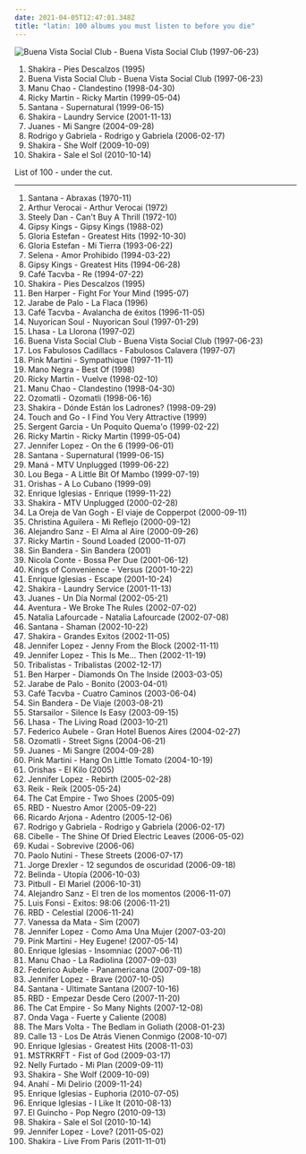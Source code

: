 ```yaml
---
date: 2021-04-05T12:47:01.348Z
title: "latin: 100 albums you must listen to before you die"
---
```

![Buena Vista Social Club - Buena Vista Social Club (1997-06-23)](http://coverartarchive.org/release/9b6e7b6f-920c-4da9-a378-fc48944d3ea8/4505336738-500.jpg "Buena Vista Social Club - Buena Vista Social Club (1997-06-23)")
<ol class="albums">
<li data-cover="https://img.discogs.com/qcWBFQFciRaoopm5UMLAcDJCvFY=/fit-in/600x539/filters:strip_icc():format(jpeg):mode_rgb():quality(90)/discogs-images/R-5261605-1402393167-6660.jpeg.jpg" data-tags="spanish, latin, shakira, rock" role="button">Shakira - Pies Descalzos (1995)</li>
<li data-cover="http://coverartarchive.org/release/9b6e7b6f-920c-4da9-a378-fc48944d3ea8/4505336738-500.jpg" data-tags="latin, cuban" role="button">Buena Vista Social Club - Buena Vista Social Club (1997-06-23)</li>
<li data-cover="http://coverartarchive.org/release/14dd5d50-34b9-4488-b87f-a79b5a6b52f5/6051149256-500.jpg" data-tags="latin, reggae" role="button">Manu Chao - Clandestino (1998-04-30)</li>
<li data-cover="http://coverartarchive.org/release/6b6ec3cb-736e-43fa-ab4a-fac6c856b263/26703215877-500.jpg" data-tags="latin, pop" role="button">Ricky Martin - Ricky Martin (1999-05-04)</li>
<li data-cover="http://coverartarchive.org/release/bf0de05c-8e66-4601-9d16-b589395afcb4/28395165230-500.jpg" data-tags="latin rock, rock, latin" role="button">Santana - Supernatural (1999-06-15)</li>
<li data-cover="http://coverartarchive.org/release/6217e136-71e2-3c8e-b4f5-57d264fa0773/2133435434-500.jpg" data-tags="shakira, pop, latin" role="button">Shakira - Laundry Service (2001-11-13)</li>
<li data-cover="http://coverartarchive.org/release/39ba4a29-2c48-3d6c-9d65-4349c7109b6e/18202568447-500.jpg" data-tags="latin" role="button">Juanes - Mi Sangre (2004-09-28)</li>
<li data-cover="http://coverartarchive.org/release/88942202-c6b5-3dff-a286-5f1a0d20bca2/16038716231-500.jpg" data-tags="guitar, acoustic, instrumental" role="button">Rodrigo y Gabriela - Rodrigo y Gabriela (2006-02-17)</li>
<li data-cover="http://coverartarchive.org/release/d4b44066-c686-465e-a68a-4c5248b7466e/2133462264-500.jpg" data-tags="shakira, pop, dance" role="button">Shakira - She Wolf (2009-10-09)</li>
<li data-cover="https://img.discogs.com/CqC3uYplVNEfe1Ko7IVHDI3ImJY=/fit-in/500x484/filters:strip_icc():format(jpeg):mode_rgb():quality(90)/discogs-images/R-2169436-1267751480.jpeg.jpg" data-tags="pop, latin" role="button">Shakira - Sale el Sol (2010-10-14)</li>
</ol>
List of 100 - under the cut.
<!-- more -->

_________________

<ol class="albums">
<li data-cover="http://coverartarchive.org/release/1b69b1e9-1edf-366e-931b-eea8182cd198/11245397393-500.jpg" data-tags="latin rock" role="button">
Santana - Abraxas (1970-11)
</li>
<li data-cover="http://coverartarchive.org/release/3c6cf2e5-6382-4574-b172-b2d63c7894df/6506238138-500.jpg" data-tags="latin, mpb, brazilian, international, my 1972 experiment, my favorite things, brazilian traditions" role="button">
Arthur Verocai - Arthur Verocai (1972)
</li>
<li data-cover="http://coverartarchive.org/release/3f117e8c-4bb1-3fad-92d8-f931b9102ed1/7039923170-500.jpg" data-tags="70s, steely dan, classic rock, rock" role="button">
Steely Dan - Can't Buy A Thrill (1972-10)
</li>
<li data-cover="https://via.placeholder.com/450" data-tags="flamenco" role="button">
Gipsy Kings - Gipsy Kings (1988-02)
</li>
<li data-cover="http://coverartarchive.org/release/7a0f9951-da70-4731-bf4d-50ffbd9baf49/10134225946-500.jpg" data-tags="latin, latin pop" role="button">
Gloria Estefan - Greatest Hits (1992-10-30)
</li>
<li data-cover="http://coverartarchive.org/release/818d8278-b9a2-4e61-b265-dd6e57a2aa6c/8319524557-500.jpg" data-tags="latin" role="button">
Gloria Estefan - Mi Tierra (1993-06-22)
</li>
<li data-cover="https://img.discogs.com/as7sw2U6YM_pqGw0a7tzsR8_NTI=/fit-in/600x603/filters:strip_icc():format(jpeg):mode_rgb():quality(90)/discogs-images/R-8553345-1463927658-7075.jpeg.jpg" data-tags="tejano, selena" role="button">
Selena - Amor Prohibido (1994-03-22)
</li>
<li data-cover="https://via.placeholder.com/450" data-tags="gipsy kings" role="button">
Gipsy Kings - Greatest Hits (1994-06-28)
</li>
<li data-cover="http://coverartarchive.org/release/c07c0e12-e8e4-416d-bad2-6458aee6c0d8/14938677749-500.jpg" data-tags="quirky, energetic, playful" role="button">
Café Tacvba - Re (1994-07-22)
</li>
<li data-cover="https://img.discogs.com/qcWBFQFciRaoopm5UMLAcDJCvFY=/fit-in/600x539/filters:strip_icc():format(jpeg):mode_rgb():quality(90)/discogs-images/R-5261605-1402393167-6660.jpeg.jpg" data-tags="spanish, latin, shakira, rock" role="button">
Shakira - Pies Descalzos (1995)
</li>
<li data-cover="http://coverartarchive.org/release/ce04d4ed-9cda-4d1d-8304-33f143db0b6a/6375099104-500.jpg" data-tags="blues, rock, acoustic" role="button">
Ben Harper - Fight For Your Mind (1995-07)
</li>
<li data-cover="http://coverartarchive.org/release/da9bd129-a9ac-4d9d-b915-5940d0a4f451/10021627605-500.jpg" data-tags="spanish" role="button">
Jarabe de Palo - La Flaca (1996)
</li>
<li data-cover="http://coverartarchive.org/release/321e7965-876b-404b-a1ab-c0f8395fe320/14938667115-500.jpg" data-tags="latin, alternative latin" role="button">
Café Tacvba - Avalancha de éxitos (1996-11-05)
</li>
<li data-cover="http://coverartarchive.org/release/def4619f-0de9-4b13-b3c3-0e2049f39bfd/11969760815-500.jpg" data-tags="funk, latin" role="button">
Nuyorican Soul - Nuyorican Soul (1997-01-29)
</li>
<li data-cover="http://coverartarchive.org/release/6025a2f5-91b2-4a23-b314-9ef6c75daffe/25855299022-500.jpg" data-tags="lhasa, spanish, female vocalists, latin" role="button">
Lhasa - La Llorona (1997-02)
</li>
<li data-cover="http://coverartarchive.org/release/9b6e7b6f-920c-4da9-a378-fc48944d3ea8/4505336738-500.jpg" data-tags="latin, cuban" role="button">
Buena Vista Social Club - Buena Vista Social Club (1997-06-23)
</li>
<li data-cover="http://coverartarchive.org/release/72767d4c-f290-32a0-b8dd-432b06f37d57/19881793323-500.jpg" data-tags="latin, ska" role="button">
Los Fabulosos Cadillacs - Fabulosos Calavera (1997-07)
</li>
<li data-cover="http://coverartarchive.org/release/631c6d03-b850-4a24-a293-2b6c66160310/19423427581-500.jpg" data-tags="lounge, jazz, latin" role="button">
Pink Martini - Sympathique (1997-11-11)
</li>
<li data-cover="http://coverartarchive.org/release/ca4499f3-cb74-4709-bbe1-540bfcda0a78/1866423682-500.jpg" data-tags="latin, ska, patchanka" role="button">
Mano Negra - Best Of (1998)
</li>
<li data-cover="https://img.discogs.com/9Lo6ocKA0uPWCJ7poBkU2hMJyDg=/fit-in/600x955/filters:strip_icc():format(jpeg):mode_rgb():quality(90)/discogs-images/R-5840998-1601401609-2009.jpeg.jpg" data-tags="latin" role="button">
Ricky Martin - Vuelve (1998-02-10)
</li>
<li data-cover="http://coverartarchive.org/release/14dd5d50-34b9-4488-b87f-a79b5a6b52f5/6051149256-500.jpg" data-tags="latin, reggae" role="button">
Manu Chao - Clandestino (1998-04-30)
</li>
<li data-cover="http://coverartarchive.org/release/8ecd0741-b962-4d0d-afa0-f05446047ba3/9784794502-500.jpg" data-tags="latin" role="button">
Ozomatli - Ozomatli (1998-06-16)
</li>
<li data-cover="http://coverartarchive.org/release/e2a699be-f839-3fd1-bb88-92fa121d243c/10960525571-500.jpg" data-tags="shakira" role="button">
Shakira - Dónde Están los Ladrones? (1998-09-29)
</li>
<li data-cover="http://coverartarchive.org/release/7a88fa5e-9ec5-4164-b80c-ad7b11d47cfd/16989814994-500.jpg" data-tags="latin, jazzdance" role="button">
Touch and Go - I Find You Very Attractive (1999)
</li>
<li data-cover="http://coverartarchive.org/release/d0f72e80-43c1-4b6f-bafb-befb3b049b80/15836875362-500.jpg" data-tags="reggae, latin, salsa, spanish" role="button">
Sergent Garcia - Un Poquito Quema'o (1999-02-22)
</li>
<li data-cover="http://coverartarchive.org/release/6b6ec3cb-736e-43fa-ab4a-fac6c856b263/26703215877-500.jpg" data-tags="latin, pop" role="button">
Ricky Martin - Ricky Martin (1999-05-04)
</li>
<li data-cover="https://img.discogs.com/1DR0jBQzGVXuAlwXyBIu_fdIF3E=/fit-in/600x534/filters:strip_icc():format(jpeg):mode_rgb():quality(90)/discogs-images/R-13762857-1560590339-1299.jpeg.jpg" data-tags="pop" role="button">
Jennifer Lopez - On the 6 (1999-06-01)
</li>
<li data-cover="http://coverartarchive.org/release/bf0de05c-8e66-4601-9d16-b589395afcb4/28395165230-500.jpg" data-tags="latin rock, rock, latin" role="button">
Santana - Supernatural (1999-06-15)
</li>
<li data-cover="http://coverartarchive.org/release/b8888f5a-c1a7-4d8c-9c43-41fb128332a1/2940270825-500.jpg" data-tags="pop, rock, acoustic, latin, live, sunday morning, latin grammy nominated, all, alles, -all-" role="button">
Maná - MTV Unplugged (1999-06-22)
</li>
<li data-cover="http://coverartarchive.org/release/8d5b8acc-ca4e-3136-b5c6-9d1a9a4badcd/21568717801-500.jpg" data-tags="mambo, pop" role="button">
Lou Bega - A Little Bit Of Mambo (1999-07-19)
</li>
<li data-cover="http://coverartarchive.org/release/42579a94-0d4b-3138-8e4f-cc618643d87f/8121657097-500.jpg" data-tags="cuban" role="button">
Orishas - A Lo Cubano (1999-09)
</li>
<li data-cover="http://coverartarchive.org/release/64cfc603-3ce2-4a8f-85b6-647fb181a991/4653672920-500.jpg" data-tags="latin, pop" role="button">
Enrique Iglesias - Enrique (1999-11-22)
</li>
<li data-cover="http://coverartarchive.org/release/01a242ca-e319-3cf4-b3d4-97116e465f61/8716711551-500.jpg" data-tags="pop, latin, spanish, female vocalists, rock en espanol" role="button">
Shakira - MTV Unplugged (2000-02-28)
</li>
<li data-cover="http://coverartarchive.org/release/3e1b3d08-3af2-43ac-8010-64a801b45d25/10003126515-500.jpg" data-tags="spanish, pop" role="button">
La Oreja de Van Gogh - El viaje de Copperpot (2000-09-11)
</li>
<li data-cover="http://coverartarchive.org/release/56c57eda-b255-3626-9962-8cf341f4b50d/8669620484-500.jpg" data-tags="pop, spanish, latin" role="button">
Christina Aguilera - Mi Reflejo (2000-09-12)
</li>
<li data-cover="http://coverartarchive.org/release/741aa257-9a84-4b2d-8e1e-22ebefde1493/2841835361-500.jpg" data-tags="latin, alejandro sanz" role="button">
Alejandro Sanz - El Alma al Aire (2000-09-26)
</li>
<li data-cover="https://img.discogs.com/TNbTicqr0_J0-aEMYJhH-NA7F5E=/fit-in/583x449/filters:strip_icc():format(jpeg):mode_rgb():quality(90)/discogs-images/R-1388691-1301646667.jpeg.jpg" data-tags="latin, 00s" role="button">
Ricky Martin - Sound Loaded (2000-11-07)
</li>
<li data-cover="https://via.placeholder.com/450" data-tags="sin bandera" role="button">
Sin Bandera - Sin Bandera (2001)
</li>
<li data-cover="http://coverartarchive.org/release/96fe63e2-7ded-4b69-a79d-b7ff407dcd69/17622833440-500.jpg" data-tags="jazz, nu jazz, bossa nova" role="button">
Nicola Conte - Bossa Per Due (2001-06-12)
</li>
<li data-cover="http://coverartarchive.org/release/34d72fb7-f20c-4caa-98aa-178249a8dc95/3038759182-500.jpg" data-tags="indie pop" role="button">
Kings of Convenience - Versus (2001-10-22)
</li>
<li data-cover="http://coverartarchive.org/release/ccc63332-20d9-45e5-8696-4a43a878573c/5678864747-500.jpg" data-tags="pop" role="button">
Enrique Iglesias - Escape (2001-10-24)
</li>
<li data-cover="http://coverartarchive.org/release/6217e136-71e2-3c8e-b4f5-57d264fa0773/2133435434-500.jpg" data-tags="shakira, pop, latin" role="button">
Shakira - Laundry Service (2001-11-13)
</li>
<li data-cover="http://coverartarchive.org/release/d43ec83c-bcc9-4504-81fe-6fd92083a0c6/4371043204-500.jpg" data-tags="latin" role="button">
Juanes - Un Día Normal (2002-05-21)
</li>
<li data-cover="https://via.placeholder.com/450" data-tags="bachata" role="button">
Aventura - We Broke The Rules (2002-07-02)
</li>
<li data-cover="https://img.discogs.com/H-RRsN_XWMwq7K8Bh7nZY6REuN8=/fit-in/600x600/filters:strip_icc():format(jpeg):mode_rgb():quality(90)/discogs-images/R-9984617-1517708929-2950.jpeg.jpg" data-tags="latin" role="button">
Natalia Lafourcade - Natalia Lafourcade (2002-07-08)
</li>
<li data-cover="http://coverartarchive.org/release/2e557f9b-9954-477d-a4c2-5dd7bd945fda/4672249676-500.jpg" data-tags="rock, latin rock" role="button">
Santana - Shaman (2002-10-22)
</li>
<li data-cover="http://coverartarchive.org/release/15483097-3a69-3b70-ae4a-40ca82156c27/7143040493-500.jpg" data-tags="latin, shakira, pop" role="button">
Shakira - Grandes Exitos (2002-11-05)
</li>
<li data-cover="http://coverartarchive.org/release/cae59b62-60c9-4008-8ba8-056aecca827f/8627307584-500.jpg" data-tags="dance, latin, hot, latin diva, latin queen, heard in 2002" role="button">
Jennifer Lopez - Jenny From the Block (2002-11-11)
</li>
<li data-cover="http://coverartarchive.org/release/c0a27b1d-dbcf-3d6b-8beb-d066e57820d6/9614357626-500.jpg" data-tags="pop, rnb" role="button">
Jennifer Lopez - This Is Me... Then (2002-11-19)
</li>
<li data-cover="https://img.discogs.com/abefN2OSMN2fFb1zLTUE7KoLhPA=/fit-in/300x300/filters:strip_icc():format(jpeg):mode_rgb():quality(90)/discogs-images/R-694089-1149766791.jpeg.jpg" data-tags="mpb, tribalistas, latin, brasile" role="button">
Tribalistas - Tribalistas (2002-12-17)
</li>
<li data-cover="http://coverartarchive.org/release/5e500047-978a-44d4-84ef-f714be4235ec/16071252194-500.jpg" data-tags="rock, soul, blues, ben harper" role="button">
Ben Harper - Diamonds On The Inside (2003-03-05)
</li>
<li data-cover="http://coverartarchive.org/release/8f44d020-ecbb-4f28-af8e-81ca8db8bf5c/16337197363-500.jpg" data-tags="latin" role="button">
Jarabe de Palo - Bonito (2003-04-01)
</li>
<li data-cover="http://coverartarchive.org/release/3f7202ed-f84c-4011-8f3a-0ff2857d63f4/6599454390-500.jpg" data-tags="latin, energetic, irreverent, confident, freewheeling, drinking, playful, partying, enigmatic, latin grammy nominated, day driving, alternative latin" role="button">
Café Tacvba - Cuatro Caminos (2003-06-04)
</li>
<li data-cover="https://via.placeholder.com/450" data-tags="sin bandera" role="button">
Sin Bandera - De Viaje (2003-08-21)
</li>
<li data-cover="https://img.discogs.com/-mn5m6C8PS1GcbLRs7crnsvmqq0=/fit-in/600x600/filters:strip_icc():format(jpeg):mode_rgb():quality(90)/discogs-images/R-7098914-1433699223-2052.jpeg.jpg" data-tags="britpop, indie rock" role="button">
Starsailor - Silence Is Easy (2003-09-15)
</li>
<li data-cover="http://coverartarchive.org/release/8472ac8d-284a-3504-8e36-7e1456f54f0a/18885750436-500.jpg" data-tags="world, latin" role="button">
Lhasa - The Living Road (2003-10-21)
</li>
<li data-cover="http://coverartarchive.org/release/52b924be-bf9c-44ab-bb1d-c2300db431cd/7851491988-500.jpg" data-tags="chillout, latin" role="button">
Federico Aubele - Gran Hotel Buenos Aires (2004-02-27)
</li>
<li data-cover="http://coverartarchive.org/release/9c55aa5c-ec1f-4758-82a5-244866c06f69/4521382366-500.jpg" data-tags="latin" role="button">
Ozomatli - Street Signs (2004-06-21)
</li>
<li data-cover="http://coverartarchive.org/release/39ba4a29-2c48-3d6c-9d65-4349c7109b6e/18202568447-500.jpg" data-tags="latin" role="button">
Juanes - Mi Sangre (2004-09-28)
</li>
<li data-cover="http://coverartarchive.org/release/e0a25ed6-4e4f-4e22-8036-6c9d756a3848/2844767728-500.jpg" data-tags="jazz, lounge" role="button">
Pink Martini - Hang On Little Tomato (2004-10-19)
</li>
<li data-cover="http://coverartarchive.org/release/a271195e-6004-4766-a825-1fe0c2a9bab0/8225146325-500.jpg" data-tags="cuban, orishas" role="button">
Orishas - El Kilo (2005)
</li>
<li data-cover="https://img.discogs.com/loqCR9di_kyq2hhzGT2D4lcCzEM=/fit-in/600x585/filters:strip_icc():format(jpeg):mode_rgb():quality(90)/discogs-images/R-4858208-1377681398-5115.jpeg.jpg" data-tags="pop, rnb" role="button">
Jennifer Lopez - Rebirth (2005-02-28)
</li>
<li data-cover="http://coverartarchive.org/release/d95751d8-e622-4fa1-b745-b69c4596889c/15019413195-500.jpg" data-tags="pop, reik" role="button">
Reik - Reik (2005-05-24)
</li>
<li data-cover="https://img.discogs.com/YtrSaPszyrFXACFtOQboWrZfrNU=/fit-in/500x500/filters:strip_icc():format(jpeg):mode_rgb():quality(90)/discogs-images/R-893597-1170067201.jpeg.jpg" data-tags="ska, alternative, australian" role="button">
The Cat Empire - Two Shoes (2005-09)
</li>
<li data-cover="http://coverartarchive.org/release/b04d255e-d2bd-48b9-800e-243e79c81d55/17642227829-500.jpg" data-tags="rbd" role="button">
RBD - Nuestro Amor (2005-09-22)
</li>
<li data-cover="https://via.placeholder.com/450" data-tags="latin" role="button">
Ricardo Arjona - Adentro (2005-12-06)
</li>
<li data-cover="http://coverartarchive.org/release/88942202-c6b5-3dff-a286-5f1a0d20bca2/16038716231-500.jpg" data-tags="guitar, acoustic, instrumental" role="button">
Rodrigo y Gabriela - Rodrigo y Gabriela (2006-02-17)
</li>
<li data-cover="http://coverartarchive.org/release/d085e544-0483-458e-875f-3d0eec00a7d3/6123430973-500.jpg" data-tags="female vocalists, brazilian" role="button">
Cibelle - The Shine Of Dried Electric Leaves (2006-05-02)
</li>
<li data-cover="https://img.discogs.com/cOP6xm-3k2oCYf05vZHqYJ-eaL4=/fit-in/600x600/filters:strip_icc():format(jpeg):mode_rgb():quality(90)/discogs-images/R-1314544-1602976567-6600.jpeg.jpg" data-tags="spanish, pop, rock, alternative, latin, mexico, ballad, mexican, mexicano, mierda" role="button">
Kudai - Sobrevive (2006-06)
</li>
<li data-cover="http://coverartarchive.org/release/0f6aee88-6d56-34d2-a628-eead929a45e3/6358999364-500.jpg" data-tags="pop, singer-songwriter, indie" role="button">
Paolo Nutini - These Streets (2006-07-17)
</li>
<li data-cover="http://coverartarchive.org/release/b29d8dba-bb5c-4260-84d3-6a82e2993199/22494628773-500.jpg" data-tags="spanish, singer-songwriter, acoustic, latin, world music, 00s, trova, trovadores, latin grammy nominated, favoritos, trovador, jorge drexler, arbeitsmusik" role="button">
Jorge Drexler - 12 segundos de oscuridad (2006-09-18)
</li>
<li data-cover="https://img.discogs.com/Z_95p86awdMUY5aK1hskS2J3avM=/fit-in/225x225/filters:strip_icc():format(jpeg):mode_rgb():quality(90)/discogs-images/R-2535109-1565157036-9612.jpeg.jpg" data-tags="pop rock" role="button">
Belinda - Utopía (2006-10-03)
</li>
<li data-cover="http://coverartarchive.org/release/5c912595-f439-4703-834d-630039081b24/2009506363-500.jpg" data-tags="crunk, reggeaton" role="button">
Pitbull - El Mariel (2006-10-31)
</li>
<li data-cover="http://coverartarchive.org/release/7f2e90fd-8621-4629-8d29-05a4431fd2b2/3853408134-500.jpg" data-tags="latin" role="button">
Alejandro Sanz - El tren de los momentos (2006-11-07)
</li>
<li data-cover="http://coverartarchive.org/release/5096080f-1ea5-46f9-88ce-d717164e1890/23129263297-500.jpg" data-tags="latin, luis fonsi" role="button">
Luis Fonsi - Exitos: 98:06 (2006-11-21)
</li>
<li data-cover="https://img.discogs.com/fKgjYyvMw0-0AAdfeGhDzx4Zybs=/fit-in/450x391/filters:strip_icc():format(jpeg):mode_rgb():quality(90)/discogs-images/R-3343325-1468082959-4205.jpeg.jpg" data-tags="celestial, rbd, pop" role="button">
RBD - Celestial (2006-11-24)
</li>
<li data-cover="https://img.discogs.com/7U0LIu_-CKULd1Uag2WQbkr79uc=/fit-in/400x400/filters:strip_icc():format(jpeg):mode_rgb():quality(90)/discogs-images/R-1448692-1228861933.jpeg.jpg" data-tags="brasil, brazil, mpb" role="button">
Vanessa da Mata - Sim (2007)
</li>
<li data-cover="http://coverartarchive.org/release/cac4eec8-1534-4fd1-9167-56cfeb2c5be4/10004845334-500.jpg" data-tags="latin pop" role="button">
Jennifer Lopez - Como Ama Una Mujer (2007-03-20)
</li>
<li data-cover="http://coverartarchive.org/release/8ccfba1d-72f5-4614-90fd-3c5056106622/15809143912-500.jpg" data-tags="jazz" role="button">
Pink Martini - Hey Eugene! (2007-05-14)
</li>
<li data-cover="https://via.placeholder.com/450" data-tags="enrique iglesias, enrique" role="button">
Enrique Iglesias - Insomniac (2007-06-11)
</li>
<li data-cover="https://img.discogs.com/pb51h1WEIxxEdn8r9qgii2P-SbM=/fit-in/600x529/filters:strip_icc():format(jpeg):mode_rgb():quality(90)/discogs-images/R-1050300-1365315769-2069.jpeg.jpg" data-tags="latin" role="button">
Manu Chao - La Radiolina (2007-09-03)
</li>
<li data-cover="http://coverartarchive.org/release/33dfe630-be9d-4251-9955-bd6163dd58df/16062479844-500.jpg" data-tags="downtempo, chillout, latin" role="button">
Federico Aubele - Panamericana (2007-09-18)
</li>
<li data-cover="http://coverartarchive.org/release/0491bedd-2e84-3b6c-a731-9dbda0eb74ba/13473301180-500.jpg" data-tags="pop, dance" role="button">
Jennifer Lopez - Brave (2007-10-05)
</li>
<li data-cover="http://coverartarchive.org/release/ab84a832-8fc8-42a3-a849-adc188738aec/7365407384-500.jpg" data-tags="rock" role="button">
Santana - Ultimate Santana (2007-10-16)
</li>
<li data-cover="https://img.discogs.com/HoFELzonVbJ0Wp1jF069jLZ3jUw=/fit-in/450x394/filters:strip_icc():format(jpeg):mode_rgb():quality(90)/discogs-images/R-8764396-1468267909-6154.jpeg.jpg" data-tags="rbd" role="button">
RBD - Empezar Desde Cero (2007-11-20)
</li>
<li data-cover="http://coverartarchive.org/release/60c75797-7ea4-4a9d-83f5-b25dea1c4bce/2067224068-500.jpg" data-tags="funk, ska, jazz" role="button">
The Cat Empire - So Many Nights (2007-12-08)
</li>
<li data-cover="http://coverartarchive.org/release/e0486476-7e0e-4f6e-8eaf-eb349e8873f0/12173500033-500.jpg" data-tags="latin, folk rock, indie folk, latin alternative, 10s" role="button">
Onda Vaga - Fuerte y Caliente (2008)
</li>
<li data-cover="https://via.placeholder.com/450" data-tags="progressive rock" role="button">
The Mars Volta - The Bedlam in Goliath (2008-01-23)
</li>
<li data-cover="http://coverartarchive.org/release/cf3dc753-6a43-41a6-9df6-bd9c3757f1f1/3574760050-500.jpg" data-tags="calle 13, hip-hop" role="button">
Calle 13 - Los De Atrás Vienen Conmigo (2008-10-07)
</li>
<li data-cover="https://img.discogs.com/0e9vPOz4PapaiDdlFbVqkuwTzh4=/fit-in/600x437/filters:strip_icc():format(jpeg):mode_rgb():quality(90)/discogs-images/R-11222152-1512173075-7949.jpeg.jpg" data-tags="pop" role="button">
Enrique Iglesias - Greatest Hits (2008-11-03)
</li>
<li data-cover="https://img.discogs.com/-DRPp_LWq8HBapQbL1grC57diKs=/fit-in/320x319/filters:strip_icc():format(jpeg):mode_rgb():quality(90)/discogs-images/R-1709934-1238425451.jpeg.jpg" data-tags="electronic" role="button">
MSTRKRFT - Fist of God (2009-03-17)
</li>
<li data-cover="https://img.discogs.com/GRdLj9VQTH8q4-BbEDIasPD3_-Y=/fit-in/446x444/filters:strip_icc():format(jpeg):mode_rgb():quality(90)/discogs-images/R-6930291-1429756923-9470.jpeg.jpg" data-tags="pop" role="button">
Nelly Furtado - Mi Plan (2009-09-11)
</li>
<li data-cover="http://coverartarchive.org/release/d4b44066-c686-465e-a68a-4c5248b7466e/2133462264-500.jpg" data-tags="shakira, pop, dance" role="button">
Shakira - She Wolf (2009-10-09)
</li>
<li data-cover="http://coverartarchive.org/release/1968256f-f367-4c80-a18a-5fe777c929c3/22851726160-500.jpg" data-tags="pop" role="button">
Anahí - Mi Delirio (2009-11-24)
</li>
<li data-cover="http://coverartarchive.org/release/e372a75f-bdd2-4b79-aa7f-d8433790e3a0/8330724393-500.jpg" data-tags="euphoria, enrique" role="button">
Enrique Iglesias - Euphoria (2010-07-05)
</li>
<li data-cover="https://img.discogs.com/W3rrkSVJal2IKVaQ8LkewX36T-U=/fit-in/600x854/filters:strip_icc():format(jpeg):mode_rgb():quality(90)/discogs-images/R-9330007-1567446183-1508.png.jpg" data-tags="pop" role="button">
Enrique Iglesias - I Like It (2010-08-13)
</li>
<li data-cover="http://coverartarchive.org/release/d1155ca2-d814-4f17-9426-743189f8d853/15396503893-500.jpg" data-tags="pop, c, latin, g, k, f, j, r, e, misc, i, o, bananas, x, all, d, shady, s, b, h, a, w, dolce, m, t, l, y, z, n, p, q, v, grady, partial, u, music to listen to in 2010, shady grady, deek, auditory, deek deek, deek deek deek, dake, ploppy, dake-bonoism, bonoism, jibby, specific generalities, specificity, generality, plopper, male or female, non-zero" role="button">
El Guincho - Pop Negro (2010-09-13)
</li>
<li data-cover="https://img.discogs.com/CqC3uYplVNEfe1Ko7IVHDI3ImJY=/fit-in/500x484/filters:strip_icc():format(jpeg):mode_rgb():quality(90)/discogs-images/R-2169436-1267751480.jpeg.jpg" data-tags="pop, latin" role="button">
Shakira - Sale el Sol (2010-10-14)
</li>
<li data-cover="https://img.discogs.com/abIZqGPCH1J_m4xN2KxbqD9yVPU=/fit-in/529x472/filters:strip_icc():format(jpeg):mode_rgb():quality(90)/discogs-images/R-3029115-1312423981.jpeg.jpg" data-tags="dance, pop" role="button">
Jennifer Lopez - Love? (2011-05-02)
</li>
<li data-cover="https://img.discogs.com/2Q2uyR6MeY09UOYicMOrErDKrA8=/fit-in/600x589/filters:strip_icc():format(jpeg):mode_rgb():quality(90)/discogs-images/R-9179624-1476173102-9219.jpeg.jpg" data-tags="spanish, latin, pop, rock, female vocalists" role="button">
Shakira - Live From Paris (2011-11-01)
</li>
</ol>